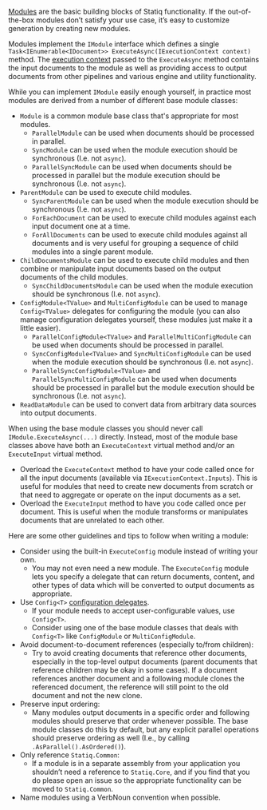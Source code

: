 [Modules](xref:modules) are the basic building blocks of Statiq functionality. If the out-of-the-box modules don’t satisfy your use case, it’s easy to customize generation by creating new modules.

Modules implement the `IModule` interface which defines a single `Task<IEnumerable<IDocument>> ExecuteAsync(IExecutionContext context)` method. The [execution context](xref:execution#execution-context) passed to the `ExecuteAsync` method contains the input documents to the module as well as providing access to output documents from other pipelines and various engine and utility functionality.

While you can implement `IModule` easily enough yourself, in practice most modules are derived from a number of different base module classes:

- `Module` is a common module base class that's appropriate for most modules.
  - `ParallelModule` can be used when documents should be processed in parallel.
  - `SyncModule` can be used when the module execution should be synchronous (I.e. not `async`).
  - `ParallelSyncModule` can be used when documents should be processed in parallel but the module execution should be synchronous (I.e. not `async`).
- `ParentModule` can be used to execute child modules.
  - `SyncParentModule` can be used when the module execution should be synchronous (I.e. not `async`).
  - `ForEachDocument` can be used to execute child modules against each input document one at a time.
  - `ForAllDocuments` can be used to execute child modules against all documents and is very useful for grouping a sequence of child modules into a single parent module.
- `ChildDocumentsModule` can be used to execute child modules and then combine or manipulate input documents based on the output documents of the child modules.
  - `SyncChildDocumentsModule` can be used when the module execution should be synchronous (I.e. not `async`).
- `ConfigModule<TValue>` and `MultiConfigModule` can be used to manage `Config<TValue>` delegates for configuring the module (you can also manage configuration delegates yourself, these modules just make it a little easier).
  - `ParallelConfigModule<TValue>` and `ParallelMultiConfigModule` can be used when documents should be processed in parallel.
  - `SyncConfigModule<TValue>` and `SyncMultiConfigModule` can be used when the module execution should be synchronous (I.e. not `async`).
  - `ParallelSyncConfigModule<TValue>` and `ParallelSyncMultiConfigModule` can be used when documents should be processed in parallel but the module execution should be synchronous (I.e. not `async`).
- `ReadDataModule` can be used to convert data from arbitrary data sources into output documents.

When using the base module classes you should never call `IModule.ExecuteAsync(...)` directly. Instead, most of the module base classes above have both an `ExecuteContext` virtual method and/or an `ExecuteInput` virtual method.

- Overload the `ExecuteContext` method to have your code called once for all the input documents (available via `IExecutionContext.Inputs`). This is useful for modules that need to create new documents from scratch or that need to aggregate or operate on the input documents as a set.
- Overload the `ExecuteInput` method to have you code called once per document. This is useful when the module transforms or manipulates documents that are unrelated to each other.

Here are some other guidelines and tips to follow when writing a module:

- Consider using the built-in `ExecuteConfig` module instead of writing your own.
  - You may not even need a new module. The `ExecuteConfig` module lets you specify a delegate that can return documents, content, and other types of data which will be converted to output documents as appropriate.
- Use `Config<T>` [configuration delegates](xref:configuration_delegates).
  - If your module needs to accept user-configurable values, use `Config<T>`.
  - Consider using one of the base module classes that deals with `Config<T>` like `ConfigModule` or `MultiConfigModule`.
- Avoid document-to-document references (especially to/from children):
  - Try to avoid creating documents that reference other documents, especially in the top-level output documents (parent documents that reference children may be okay in some cases). If a document references another document and a following module clones the referenced document, the reference will still point to the old document and not the new clone.
- Preserve input ordering:
  - Many modules output documents in a specific order and following modules should preserve that order whenever possible. The base module classes do this by default, but any explicit parallel operations should preserve ordering as well (I.e., by calling `.AsParallel().AsOrdered()`).
- Only reference `Statiq.Common`:
  - If a module is in a separate assembly from your application you shouldn’t need a reference to `Statiq.Core`, and if you find that you do please open an issue so the appropriate functionality can be moved to `Statiq.Common`.
- Name modules using a VerbNoun convention when possible.
